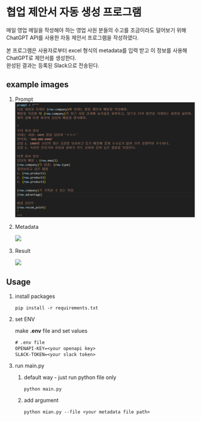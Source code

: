 # 협업 제안서 자동 생성 프로그램



매일 영업 메일을 작성해야 하는 영업 사원 분들의 수고를 조금이라도 덜어보기 위해 ChatGPT API를 사용한 자동 제안서 프로그램을 작성하였다.   

본 프로그램은 사용자로부터 excel 형식의 metadata를 입력 받고 이 정보를 사용해 ChatGPT로 제안서를 생성한다.  
완성된 결과는 등록된 Slack으로 전송된다. 



## example images

1. Prompt
![](./img/prompt.png)

2. Metadata

   ![](C:\Users\kyeul\Desktop\code\Automation\제안서_자동생성\img\metadata.png)

3. Result

   ![](C:\Users\kyeul\Desktop\code\Automation\제안서_자동생성\img\result.png)



## Usage

1. install packages

   ```
   pip install -r requirements.txt
   ```

   

2. set ENV

   make __.env__ file and set values

   ```
   # .env file
   OPENAPI-KEY=<your openapi key>
   SLACK-TOKEN=<your slack token>
   ```

3. run main.py

   1. default way - just run python file only

      ```
      python main.py
      ```

   2. add argument

      ```
      python mian.py --file <your metadata file path>
      ```

      



